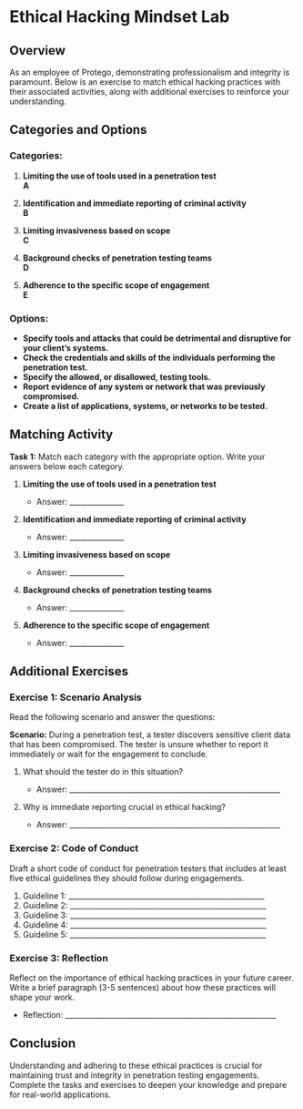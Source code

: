 # Ethical Hacking Mindset Lab

## Overview
As an employee of Protego, demonstrating professionalism and integrity is paramount. Below is an exercise to match ethical hacking practices with their associated activities, along with additional exercises to reinforce your understanding.

## Categories and Options

### Categories:
1. **Limiting the use of tools used in a penetration test**  
   **A**
   
2. **Identification and immediate reporting of criminal activity**  
   **B**
   
3. **Limiting invasiveness based on scope**  
   **C**
   
4. **Background checks of penetration testing teams**  
   **D**
   
5. **Adherence to the specific scope of engagement**  
   **E**

### Options:
- **Specify tools and attacks that could be detrimental and disruptive for your client’s systems.**
- **Check the credentials and skills of the individuals performing the penetration test.**
- **Specify the allowed, or disallowed, testing tools.**
- **Report evidence of any system or network that was previously compromised.**
- **Create a list of applications, systems, or networks to be tested.**

## Matching Activity

**Task 1:** Match each category with the appropriate option. Write your answers below each category.

1. **Limiting the use of tools used in a penetration test**  
   - Answer: _______________

2. **Identification and immediate reporting of criminal activity**  
   - Answer: _______________

3. **Limiting invasiveness based on scope**  
   - Answer: _______________

4. **Background checks of penetration testing teams**  
   - Answer: _______________

5. **Adherence to the specific scope of engagement**  
   - Answer: _______________

## Additional Exercises

### Exercise 1: Scenario Analysis
Read the following scenario and answer the questions:

**Scenario:** During a penetration test, a tester discovers sensitive client data that has been compromised. The tester is unsure whether to report it immediately or wait for the engagement to conclude.

1. What should the tester do in this situation?  
   - Answer: __________________________________________________________

2. Why is immediate reporting crucial in ethical hacking?  
   - Answer: __________________________________________________________

### Exercise 2: Code of Conduct
Draft a short code of conduct for penetration testers that includes at least five ethical guidelines they should follow during engagements.

1. Guideline 1: ______________________________________________________
2. Guideline 2: ______________________________________________________
3. Guideline 3: ______________________________________________________
4. Guideline 4: ______________________________________________________
5. Guideline 5: ______________________________________________________

### Exercise 3: Reflection
Reflect on the importance of ethical hacking practices in your future career. Write a brief paragraph (3-5 sentences) about how these practices will shape your work.

- Reflection: __________________________________________________________

## Conclusion
Understanding and adhering to these ethical practices is crucial for maintaining trust and integrity in penetration testing engagements. Complete the tasks and exercises to deepen your knowledge and prepare for real-world applications.
